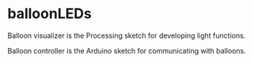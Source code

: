 # balloonLEDs

Balloon visualizer is the Processing sketch for developing light functions.

Balloon controller is the Arduino sketch for communicating with balloons.
